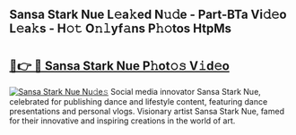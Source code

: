 ## Sansa Stark Nue L𝚎a𝚔ed N𝚞𝚍e - Part-BTa Vi𝚍𝚎o L𝚎a𝚔s - H𝚘𝚝 O𝚗𝚕yf𝚊ns P𝚑𝚘tos HtpMs

# <h2><a href="http://kf76gl.oniu.top/?m=Sansa+Stark+Nue">🔗👉 🔴 Sansa Stark Nue P𝚑ot𝚘𝚜 V𝚒d𝚎o</a></h2>

[![Sansa Stark Nue Nu𝚍e𝚜](https://i.imgur.com/0qMVB7G.gif)](http://kf76gl.oniu.top/?m=Sansa+Stark+Nue)
Social media innovator Sansa Stark Nue, celebrated for publishing dance and lifestyle content, featuring dance presentations and personal vlogs. Visionary artist Sansa Stark Nue, famed for their innovative and inspiring creations in the world of art.  
